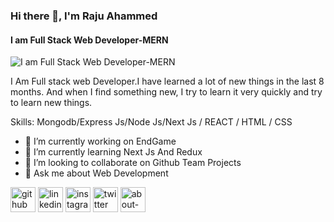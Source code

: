 ### Hi there 👋, I'm Raju Ahammed
#### I am Full Stack Web Developer-MERN
![I am Full Stack Web Developer-MERN](https://media.licdn.com/dms/image/D5616AQF7PEWNLdrvHQ/profile-displaybackgroundimage-shrink_350_1400/0/1692886612943?e=1698278400&v=beta&t=J3Y5KrtRFT_pmfMFG9wZ3n3LfEDLxYzo7iPNvj0OEq4)

I Am Full stack web Developer.I have learned a lot of new things in the last 8 months. And when I find something new, I try to learn it very quickly and try to learn new things.

Skills: Mongodb/Express Js/Node Js/Next Js / REACT  / HTML / CSS

- 🔭 I’m currently working on EndGame 
- 🌱 I’m currently learning Next Js And Redux 
- 👯 I’m looking to collaborate on Github Team Projects 
- 💬 Ask me about Web Development 


[<img src='https://cdn.jsdelivr.net/npm/simple-icons@3.0.1/icons/github.svg' alt='github' height='40'>](https://github.com/https://github.com/raju720190r)  [<img src='https://cdn.jsdelivr.net/npm/simple-icons@3.0.1/icons/linkedin.svg' alt='linkedin' height='40'>](https://www.linkedin.com/in/https://www.linkedin.com/in/md-raju-ahammed-199226211//)  [<img src='https://cdn.jsdelivr.net/npm/simple-icons@3.0.1/icons/instagram.svg' alt='instagram' height='40'>](https://www.instagram.com/https://www.instagram.com/raju420r//)  [<img src='https://cdn.jsdelivr.net/npm/simple-icons@3.0.1/icons/twitter.svg' alt='twitter' height='40'>](https://twitter.com/https://twitter.com/raju720190r)  [<img src='https://cdn.jsdelivr.net/npm/simple-icons@3.0.1/icons/about-dot-me.svg' alt='about-dot-me' height='40'>](https://raju-ahammed.web.app/)  
 

